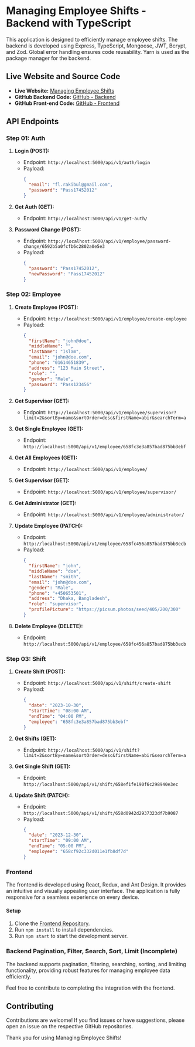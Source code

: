 # Managing Employee Shifts - Backend with TypeScript

This application is designed to efficiently manage employee shifts. The backend is developed using Express, TypeScript, Mongoose, JWT, Bcrypt, and Zod. Global error handling ensures code reusability. Yarn is used as the package manager for the backend.

## Live Website and Source Code

- **Live Website:** [Managing Employee Shifts](https://m-e-s.netlify.app/)
- **GitHub Backend Code:** [GitHub - Backend](https://github.com/dev-rakibul1/managing-employee-shifts-backend-with-TS)
- **GitHub Front-end Code:** [GitHub - Frontend](https://github.com/dev-rakibul1/managing-employee-shifts-front-end)

## API Endpoints

### Step 01: Auth

1. **Login (POST):**

   - Endpoint: `http://localhost:5000/api/v1/auth/login`
   - Payload:
     ```json
     {
       "email": "fl.rakibul@gmail.com",
       "password": "Pass17452012"
     }
     ```

2. **Get Auth (GET):**

   - Endpoint: `http://localhost:5000/api/v1/get-auth/`

3. **Password Change (POST):**
   - Endpoint: `http://localhost:5000/api/v1/employee/password-change/6592b5a0fcfb6c2802a0e5e3`
   - Payload:
     ```json
     {
       "password": "Pass17452012",
       "newPassword": "Pass17452012"
     }
     ```

### Step 02: Employee

1. **Create Employee (POST):**

   - Endpoint: `http://localhost:5000/api/v1/employee/create-employee`
   - Payload:
     ```json
     {
       "firstName": "john@doe",
       "middleName": "",
       "lastName": "Islam",
       "email": "john@doe.com",
       "phone": "01614651839",
       "address": "123 Main Street",
       "role": "",
       "gender": "Male",
       "password": "Pass123456"
     }
     ```

2. **Get Supervisor (GET):**

   - Endpoint: `http://localhost:5000/api/v1/employee/supervisor?limit=2&sortBy=name&sortOrder=desc&firstName=abir&searchTerm=a`

3. **Get Single Employee (GET):**

   - Endpoint: `http://localhost:5000/api/v1/employee/658fc3e3a857bad875bb3ebf`

4. **Get All Employees (GET):**

   - Endpoint: `http://localhost:5000/api/v1/employee/`

5. **Get Supervisor (GET):**

   - Endpoint: `http://localhost:5000/api/v1/employee/supervisor/`

6. **Get Administrator (GET):**

   - Endpoint: `http://localhost:5000/api/v1/employee/administrator/`

7. **Update Employee (PATCH):**

   - Endpoint: `http://localhost:5000/api/v1/employee/658fc456a857bad875bb3ecb`
   - Payload:
     ```json
     {
       "firstName": "john",
       "middleName": "doe",
       "lastName": "smith",
       "email": "john@doe.com",
       "gender": "Male",
       "phone": "+450653501",
       "address": "Dhaka, Bangladesh",
       "role": "supervisor",
       "profilePicture": "https://picsum.photos/seed/405/200/300"
     }
     ```

8. **Delete Employee (DELETE):**
   - Endpoint: `http://localhost:5000/api/v1/employee/658fc456a857bad875bb3ecb`

### Step 03: Shift

1. **Create Shift (POST):**

   - Endpoint: `http://localhost:5000/api/v1/shift/create-shift`
   - Payload:
     ```json
     {
       "date": "2023-10-30",
       "startTime": "08:00 AM",
       "endTime": "04:00 PM",
       "employee": "658fc3e3a857bad875bb3ebf"
     }
     ```

2. **Get Shifts (GET):**

   - Endpoint: `http://localhost:5000/api/v1/shift?limit=2&sortBy=name&sortOrder=desc&firstName=abir&searchTerm=a`

3. **Get Single Shift (GET):**

   - Endpoint: `http://localhost:5000/api/v1/shift/658ef1fe190f6c298940e3ec`

4. **Update Shift (PATCH):**
   - Endpoint: `http://localhost:5000/api/v1/shift/658d0942d2937323df7b9087`
   - Payload:
     ```json
     {
       "date": "2023-12-30",
       "startTime": "09:00 AM",
       "endTime": "05:00 PM",
       "employee": "658cf92c332d011e1fb8df7d"
     }
     ```

### Frontend

The frontend is developed using React, Redux, and Ant Design. It provides an intuitive and visually appealing user interface. The application is fully responsive for a seamless experience on every device.

#### Setup

1. Clone the [Frontend Repository](https://github.com/dev-rakibul1/managing-employee-shifts-front-end).
2. Run `npm install` to install dependencies.
3. Run `npm start` to start the development server.

### Backend Pagination, Filter, Search, Sort, Limit (Incomplete)

The backend supports pagination, filtering, searching, sorting, and limiting functionality, providing robust features for managing employee data efficiently.

Feel free to contribute to completing the integration with the frontend.

## Contributing

Contributions are welcome! If you find issues or have suggestions, please open an issue on the respective GitHub repositories.

Thank you for using Managing Employee Shifts!
